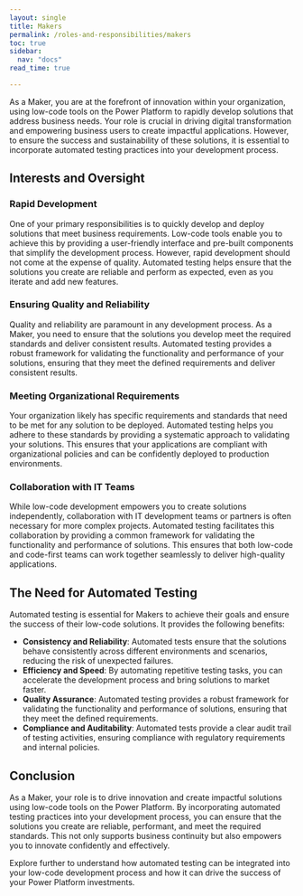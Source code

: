 ```yaml
---
layout: single
title: Makers
permalink: /roles-and-responsibilities/makers
toc: true
sidebar:
  nav: "docs"
read_time: true

---
```


As a Maker, you are at the forefront of innovation within your organization, using low-code tools on the Power Platform to rapidly develop solutions that address business needs. Your role is crucial in driving digital transformation and empowering business users to create impactful applications. However, to ensure the success and sustainability of these solutions, it is essential to incorporate automated testing practices into your development process.

## Interests and Oversight

### Rapid Development

One of your primary responsibilities is to quickly develop and deploy solutions that meet business requirements. Low-code tools enable you to achieve this by providing a user-friendly interface and pre-built components that simplify the development process. However, rapid development should not come at the expense of quality. Automated testing helps ensure that the solutions you create are reliable and perform as expected, even as you iterate and add new features.

### Ensuring Quality and Reliability

Quality and reliability are paramount in any development process. As a Maker, you need to ensure that the solutions you develop meet the required standards and deliver consistent results. Automated testing provides a robust framework for validating the functionality and performance of your solutions, ensuring that they meet the defined requirements and deliver consistent results.

### Meeting Organizational Requirements

Your organization likely has specific requirements and standards that need to be met for any solution to be deployed. Automated testing helps you adhere to these standards by providing a systematic approach to validating your solutions. This ensures that your applications are compliant with organizational policies and can be confidently deployed to production environments.

### Collaboration with IT Teams

While low-code development empowers you to create solutions independently, collaboration with IT development teams or partners is often necessary for more complex projects. Automated testing facilitates this collaboration by providing a common framework for validating the functionality and performance of solutions. This ensures that both low-code and code-first teams can work together seamlessly to deliver high-quality applications.

## The Need for Automated Testing

Automated testing is essential for Makers to achieve their goals and ensure the success of their low-code solutions. It provides the following benefits:

- **Consistency and Reliability**: Automated tests ensure that the solutions behave consistently across different environments and scenarios, reducing the risk of unexpected failures.
- **Efficiency and Speed**: By automating repetitive testing tasks, you can accelerate the development process and bring solutions to market faster.
- **Quality Assurance**: Automated testing provides a robust framework for validating the functionality and performance of solutions, ensuring that they meet the defined requirements.
- **Compliance and Auditability**: Automated tests provide a clear audit trail of testing activities, ensuring compliance with regulatory requirements and internal policies.

## Conclusion

As a Maker, your role is to drive innovation and create impactful solutions using low-code tools on the Power Platform. By incorporating automated testing practices into your development process, you can ensure that the solutions you create are reliable, performant, and meet the required standards. This not only supports business continuity but also empowers you to innovate confidently and effectively.

Explore further to understand how automated testing can be integrated into your low-code development process and how it can drive the success of your Power Platform investments.
